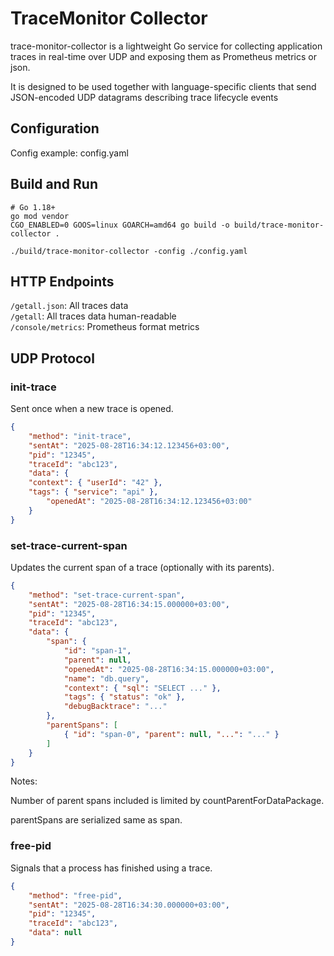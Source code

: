 # TraceMonitor Collector

trace-monitor-collector is a lightweight Go service for collecting application traces in real-time over UDP and exposing them as Prometheus metrics or json.

It is designed to be used together with language-specific clients that send JSON-encoded UDP datagrams describing trace lifecycle events

## Configuration
Config example: config.yaml

## Build and Run
```
# Go 1.18+
go mod vendor
CGO_ENABLED=0 GOOS=linux GOARCH=amd64 go build -o build/trace-monitor-collector .

./build/trace-monitor-collector -config ./config.yaml
```

## HTTP Endpoints
`/getall.json`: All traces data  
`/getall`: All traces data human-readable  
`/console/metrics`: Prometheus format metrics  

## UDP Protocol
### init-trace

Sent once when a new trace is opened.
```json
{
    "method": "init-trace",
    "sentAt": "2025-08-28T16:34:12.123456+03:00",
    "pid": "12345",
    "traceId": "abc123",
    "data": {
    "context": { "userId": "42" },         
    "tags": { "service": "api" },          
        "openedAt": "2025-08-28T16:34:12.123456+03:00"
    }
}
```

### set-trace-current-span

Updates the current span of a trace (optionally with its parents).

```json
{
    "method": "set-trace-current-span",
    "sentAt": "2025-08-28T16:34:15.000000+03:00",
    "pid": "12345",
    "traceId": "abc123",
    "data": {
        "span": {
            "id": "span-1",
            "parent": null,                               
            "openedAt": "2025-08-28T16:34:15.000000+03:00",
            "name": "db.query",
            "context": { "sql": "SELECT ..." },
            "tags": { "status": "ok" },
            "debugBacktrace": "..."                       
        },
        "parentSpans": [
            { "id": "span-0", "parent": null, "...": "..." }
        ]
    }
}
```

Notes:

Number of parent spans included is limited by countParentForDataPackage.

parentSpans are serialized same as span.

### free-pid

Signals that a process has finished using a trace.

```json
{
    "method": "free-pid",
    "sentAt": "2025-08-28T16:34:30.000000+03:00",
    "pid": "12345",
    "traceId": "abc123",
    "data": null
}
```


